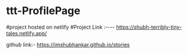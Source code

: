 # ttt-ProfilePage

#project hosted on netlify
#Project Link :----
https://shubh-terribly-tiny-tales.netlify.app/

github link:-  https://imshubhankar.github.io/stories
